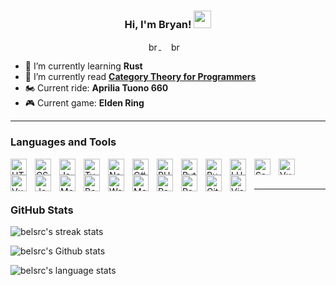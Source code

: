 <h3 align="center">
  Hi, I'm Bryan!
  <img src="https://media.giphy.com/media/hvRJCLFzcasrR4ia7z/giphy.gif" width="28">
</h3>

<p align="center">
  <a href="https://linkedin.com/in/bryan-kizer-b2a1603a" target="blank" align="left" style="padding-right:16px;">
    <img align="center" src="https://raw.githubusercontent.com/rahuldkjain/github-profile-readme-generator/master/src/images/icons/Social/linked-in-alt.svg" alt="bryan-kizer-b2a1603a" width="16px" />
  </a>
  <a href="https://instagram.com/bryan_kizer" target="blank" align="left" style="padding-right:10px;">
    <img align="center" src="https://raw.githubusercontent.com/rahuldkjain/github-profile-readme-generator/master/src/images/icons/Social/instagram.svg" alt="bryan_kizer" width="16px" />
  </a>
</p>

- 🌱 I’m currently learning __Rust__
- 📘 I’m currently read __[Category Theory for Programmers](https://github.com/hmemcpy/milewski-ctfp-pdf)__
- 🏍️ Current ride: __Aprilia Tuono 660__
- 🎮 Current game: __Elden Ring__

---
### Languages and Tools

<!-- https://github.com/devicons/devicon/tree/master/icons -->
<img align="left" alt="HTML5" width="26px" src="https://cdn.jsdelivr.net/gh/devicons/devicon/icons/html5/html5-original-wordmark.svg" style="padding-right:10px;" />
<img align="left" alt="CSS3" width="26px" src="https://cdn.jsdelivr.net/gh/devicons/devicon/icons/css3/css3-original-wordmark.svg" style="padding-right:10px;" />
<img align="left" alt="Javascript" width="26px" src="https://cdn.jsdelivr.net/gh/devicons/devicon/icons/javascript/javascript-original.svg" style="padding-right:10px;" />
<img align="left" alt="Typescript" width="26px" src="https://cdn.jsdelivr.net/gh/devicons/devicon/icons/typescript/typescript-original.svg" style="padding-right:10px;" />
<img align="left" alt="Node.js" width="26px" src="https://cdn.jsdelivr.net/gh/devicons/devicon/icons/nodejs/nodejs-original.svg" style="padding-right:10px;" />
<img align="left" alt="C#" width="26px" src="https://cdn.jsdelivr.net/gh/devicons/devicon/icons/csharp/csharp-original.svg" style="padding-right:10px;" />
<img align="left" alt="PHP" width="26px" src="https://cdn.jsdelivr.net/gh/devicons/devicon/icons/php/php-original.svg" style="padding-right:10px;" />
<img align="left" alt="Python" width="26px" src="https://cdn.jsdelivr.net/gh/devicons/devicon/icons/python/python-original.svg" style="padding-right:10px;" />
<img align="left" alt="Rust" width="26px" src="https://cdn.jsdelivr.net/gh/devicons/devicon/icons/rust/rust-plain.svg" style="padding-right:10px;" />
<img align="left" alt="LUA" width="26px" src="https://cdn.jsdelivr.net/gh/devicons/devicon/icons/lua/lua-plain-wordmark.svg" style="padding-right:10px;" />
<img align="left" alt="Sass" width="26px" src="https://cdn.jsdelivr.net/gh/devicons/devicon/icons/sass/sass-original.svg" style="padding-right:10px;" />
<img align="left" alt="Vue" width="26px" src="https://cdn.jsdelivr.net/gh/devicons/devicon/icons/vuejs/vuejs-original-wordmark.svg" style="padding-right:10px;" />
<img align="left" alt="Vue" width="26px" src="https://cdn.jsdelivr.net/gh/devicons/devicon/icons/react/react-original-wordmark.svg" style="padding-right:10px;" />
<img align="left" alt="Jest" width="26px" src="https://cdn.jsdelivr.net/gh/devicons/devicon/icons/jest/jest-plain.svg" style="padding-right:10px;" />
<img align="left" alt="Mocha" width="26px" src="https://cdn.jsdelivr.net/gh/devicons/devicon/icons/mocha/mocha-plain.svg" style="padding-right:10px;" />
<img align="left" alt="Babel" width="26px" src="https://cdn.jsdelivr.net/gh/devicons/devicon/icons/babel/babel-original.svg" style="padding-right:10px;" />
<img align="left" alt="Webpack" width="26px" src="https://cdn.jsdelivr.net/gh/devicons/devicon/icons/webpack/webpack-original.svg" style="padding-right:10px;" />
<img align="left" alt="MongoDB" width="26px" src="https://cdn.jsdelivr.net/gh/devicons/devicon/icons/mongodb/mongodb-original.svg" style="padding-right:10px;" />
<img align="left" alt="PostgreSQL" width="26px" src="https://cdn.jsdelivr.net/gh/devicons/devicon/icons/postgresql/postgresql-original.svg" style="padding-right:10px;" />
<img align="left" alt="Redis" width="26px" src="https://cdn.jsdelivr.net/gh/devicons/devicon/icons/redis/redis-original.svg" style="padding-right:10px;" />
<img align="left" alt="Git" width="26px" src="https://cdn.jsdelivr.net/gh/devicons/devicon/icons/git/git-original.svg" style="padding-right:10px;" />
<img align="left" alt="Visual Studio Code" width="26px" src="https://cdn.jsdelivr.net/gh/devicons/devicon/icons/vscode/vscode-original.svg" style="padding-right:10px;" />
<br />
<br />

---
### GitHub Stats

<!-- https://github.com/DenverCoder1/github-readme-streak-stats -->
<p align="left">
  <img title="Get streak stats for your profile at git.io/streak-stats" alt="belsrc's streak stats" src="https://github-readme-streak-stats.herokuapp.com/?user=belsrc&theme=onedark&hide_border=true&date_format=M%20j%5B%2C%20Y%5D" />
</p>

<!-- https://github.com/anuraghazra/github-readme-stats -->
<p align="left">
  <img title="Get Github stats for your profile at https://github.com/anuraghazra/github-readme-stats" alt="belsrc's Github stats" src="https://github-readme-stats.vercel.app/api?username=belsrc&theme=onedark&count_private=true&hide=contribs&show_icons=true&hide_border=true" />
</p>
<p align="left">
  <img title="Get Github stats for your profile at https://github.com/anuraghazra/github-readme-stats" alt="belsrc's language stats" src="https://github-readme-stats.vercel.app/api/top-langs/?username=belsrc&theme=onedark&hide_border=true&exclude_repo=ftplib,SharpRepository,MinifyLib" />
</p>

